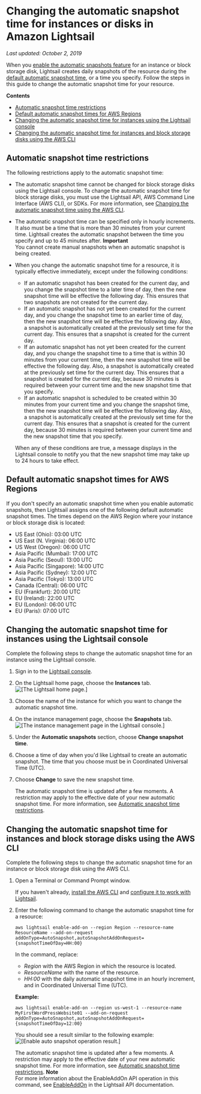 # Changing the automatic snapshot time for instances or disks in Amazon Lightsail<a name="amazon-lightsail-changing-automatic-snapshot-time"></a>

 *Last updated: October 2, 2019* 

When you [enable the automatic snapshots feature](amazon-lightsail-configuring-automatic-snapshots.md) for an instance or block storage disk, Lightsail creates daily snapshots of the resource during the [default automatic snapshot time](#default-automatic-snapshot-times), or a time you specify\. Follow the steps in this guide to change the automatic snapshot time for your resource\.

**Contents**
+ [Automatic snapshot time restrictions](#automatic-snapshot-time-restrictions)
+ [Default automatic snapshot times for AWS Regions](#default-automatic-snapshot-times)
+ [Changing the automatic snapshot time for instances using the Lightsail console](#changing-automatic-snapshot-time-using-console)
+ [Changing the automatic snapshot time for instances and block storage disks using the AWS CLI](#changing-automatic-snapshot-time-using-cli)

## Automatic snapshot time restrictions<a name="automatic-snapshot-time-restrictions"></a>

The following restrictions apply to the automatic snapshot time:
+ The automatic snapshot time cannot be changed for block storage disks using the Lightsail console\. To change the automatic snapshot time for block storage disks, you must use the Lightsail API, AWS Command Line Interface \(AWS CLI\), or SDKs\. For more information, see [Changing the automatic snapshot time using the AWS CLI](#changing-automatic-snapshot-time-using-cli)\.
+ The automatic snapshot time can be specified only in hourly increments\. It also must be a time that is more than 30 minutes from your current time\. Lightsail creates the automatic snapshot between the time you specify and up to 45 minutes after\.
**Important**  
You cannot create manual snapshots when an automatic snapshot is being created\.
+ When you change the automatic snapshot time for a resource, it is typically effective immediately, except under the following conditions:
  + If an automatic snapshot has been created for the current day, and you change the snapshot time to a later time of day, then the new snapshot time will be effective the following day\. This ensures that two snapshots are not created for the current day\.
  + If an automatic snapshot has not yet been created for the current day, and you change the snapshot time to an earlier time of day, then the new snapshot time will be effective the following day\. Also, a snapshot is automatically created at the previously set time for the current day\. This ensures that a snapshot is created for the current day\.
  + If an automatic snapshot has not yet been created for the current day, and you change the snapshot time to a time that is within 30 minutes from your current time, then the new snapshot time will be effective the following day\. Also, a snapshot is automatically created at the previously set time for the current day\. This ensures that a snapshot is created for the current day, because 30 minutes is required between your current time and the new snapshot time that you specify\.
  + If an automatic snapshot is scheduled to be created within 30 minutes from your current time and you change the snapshot time, then the new snapshot time will be effective the following day\. Also, a snapshot is automatically created at the previously set time for the current day\. This ensures that a snapshot is created for the current day, because 30 minutes is required between your current time and the new snapshot time that you specify\.

  When any of these conditions are true, a message displays in the Lightsail console to notify you that the new snapshot time may take up to 24 hours to take effect\.

## Default automatic snapshot times for AWS Regions<a name="default-automatic-snapshot-times"></a>

If you don't specify an automatic snapshot time when you enable automatic snapshots, then Lightsail assigns one of the following default automatic snapshot times\. The times depend on the AWS Region where your instance or block storage disk is located:
+ US East \(Ohio\): 03:00 UTC
+ US East \(N\. Virginia\): 06:00 UTC
+ US West \(Oregon\): 06:00 UTC
+ Asia Pacific \(Mumbai\): 17:00 UTC
+ Asia Pacific \(Seoul\): 13:00 UTC
+ Asia Pacific \(Singapore\): 14:00 UTC
+ Asia Pacific \(Sydney\): 12:00 UTC
+ Asia Pacific \(Tokyo\): 13:00 UTC
+ Canada \(Central\): 06:00 UTC
+ EU \(Frankfurt\): 20:00 UTC
+ EU \(Ireland\): 22:00 UTC
+ EU \(London\): 06:00 UTC
+ EU \(Paris\): 07:00 UTC

## Changing the automatic snapshot time for instances using the Lightsail console<a name="changing-automatic-snapshot-time-using-console"></a>

Complete the following steps to change the automatic snapshot time for an instance using the Lightsail console\.

1. Sign in to the [Lightsail console](https://lightsail.aws.amazon.com/)\.

1. On the Lightsail home page, choose the **Instances** tab\.  
![\[The Lightsail home page.\]](https://s3-us-west-2.amazonaws.com/parkside-localized-docs-devo/v1/en_us/b3f6d19f6c5a2810c4336f10d978ee98/images/amazon-lightsail-home-page-instances-storage.png)

1. Choose the name of the instance for which you want to change the automatic snapshot time\.

1. On the instance management page, choose the **Snapshots** tab\.  
![\[The instance management page in the Lightsail console.\]](https://s3-us-west-2.amazonaws.com/parkside-localized-docs-devo/v1/en_us/b3f6d19f6c5a2810c4336f10d978ee98/images/amazon-lightsail-instance-management-snapshots.png)

1. Under the **Automatic snapshots** section, choose **Change snapshot time**\.

1. Choose a time of day when you'd like Lightsail to create an automatic snapshot\. The time that you choose must be in Coordinated Universal Time \(UTC\)\.

1. Choose **Change** to save the new snapshot time\.

   The automatic snapshot time is updated after a few moments\. A restriction may apply to the effective date of your new automatic snapshot time\. For more information, see [Automatic snapshot time restrictions](#automatic-snapshot-time-restrictions)\.

## Changing the automatic snapshot time for instances and block storage disks using the AWS CLI<a name="changing-automatic-snapshot-time-using-cli"></a>

Complete the following steps to change the automatic snapshot time for an instance or block storage disk using the AWS CLI\.

1. Open a Terminal or Command Prompt window\.

   If you haven't already, [install the AWS CLI](lightsail-how-to-set-up-and-configure-aws-cli.md) and [configure it to work with Lightsail](lightsail-how-to-set-up-access-keys-to-use-sdk-api-cli.md)\.

1. Enter the following command to change the automatic snapshot time for a resource:

   ```
   aws lightsail enable-add-on --region Region --resource-name ResourceName --add-on-request addOnType=AutoSnapshot,autoSnapshotAddOnRequest={snapshotTimeOfDay=HH:00}
   ```

   In the command, replace:
   + *Region* with the AWS Region in which the resource is located\.
   + *ResourceName* with the name of the resource\.
   + *HH:00* with the daily automatic snapshot time in an hourly increment, and in Coordinated Universal Time \(UTC\)\.

   **Example:**

   ```
   aws lightsail enable-add-on --region us-west-1 --resource-name MyFirstWordPressWebsite01 --add-on-request addOnType=AutoSnapshot,autoSnapshotAddOnRequest={snapshotTimeOfDay=12:00}
   ```

   You should see a result similar to the following example:  
![\[Enable auto snapshot operation result.\]](https://s3-us-west-2.amazonaws.com/parkside-localized-docs-devo/v1/en_us/b3f6d19f6c5a2810c4336f10d978ee98/images/amazon-lightsail-update-auto-snapshot-time-operation.png)

   The automatic snapshot time is updated after a few moments\. A restriction may apply to the effective date of your new automatic snapshot time\. For more information, see [Automatic snapshot time restrictions](#automatic-snapshot-time-restrictions)\.
**Note**  
For more information about the EnableAddOn API operation in this command, see [EnableAddOn](https://docs.aws.amazon.com/lightsail/2016-11-28/api-reference/API_EnableAddOn.html) in the Lightsail API documentation\.